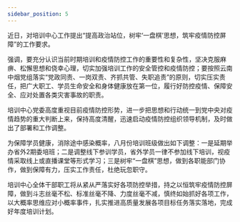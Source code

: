 ```yaml
---
sidebar_position: 5
---
```


近日，对培训中心工作提出“提高政治站位，树牢‘一盘棋’思想，筑牢疫情防控屏障”的工作要求。

强调，要充分认识当前时期培训和疫情防控工作的重要性和复杂性，坚决克服麻痹、松懈思想和侥幸心理，切实加强培训工作的安全管控和疫情防控；要按照云南中烟党组落实“党政同责、一岗双责、齐抓共管、失职追责”的原则，切实压实责任，把广大职工、学员生命安全和身体健康放在第一位，履行好防控疫情、保障安全、应对处置各类灾害事故的职责。

培训中心党委高度重视目前疫情防控形势，进一步把思想和行动统一到党中央对疫情趋势的重大判断上来，保持高度清醒，迅速启动疫情防控组织领导机制，及时做出了部署和工作调整。

为保障学员健康，消除途中感染概率，八月份培训班级做出如下调整：一是延期举办省外2期委培班；二是调整线下参训学员，省外学员一律不参加线下培训，视疫情采取线上或直播课堂等形式学习；三是树牢“一盘棋”思想，做到各职能部门协作，做到保障有力，压实工作责任，杜绝玩忽职守。

培训中心全体干部职工将从紧从严落实好各项防控举措，持之以恒筑牢疫情防控屏障，做到斗志丝毫不松、标准丝毫不降、力度丝毫不减，慎终如始抓好各项工作，以大概率思维应对小概率事件，扎实推进高质量发展各项目标任务落实落地，完成好年度培训计划。